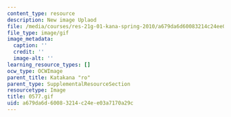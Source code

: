 ```yaml
---
content_type: resource
description: New image Uplaod
file: /media/courses/res-21g-01-kana-spring-2010/a679da6d60083214c24ee03a7170a29c_0577.gif
file_type: image/gif
image_metadata:
  caption: ''
  credit: ''
  image-alt: ''
learning_resource_types: []
ocw_type: OCWImage
parent_title: Katakana "ro"
parent_type: SupplementalResourceSection
resourcetype: Image
title: 0577.gif
uid: a679da6d-6008-3214-c24e-e03a7170a29c
---
```

